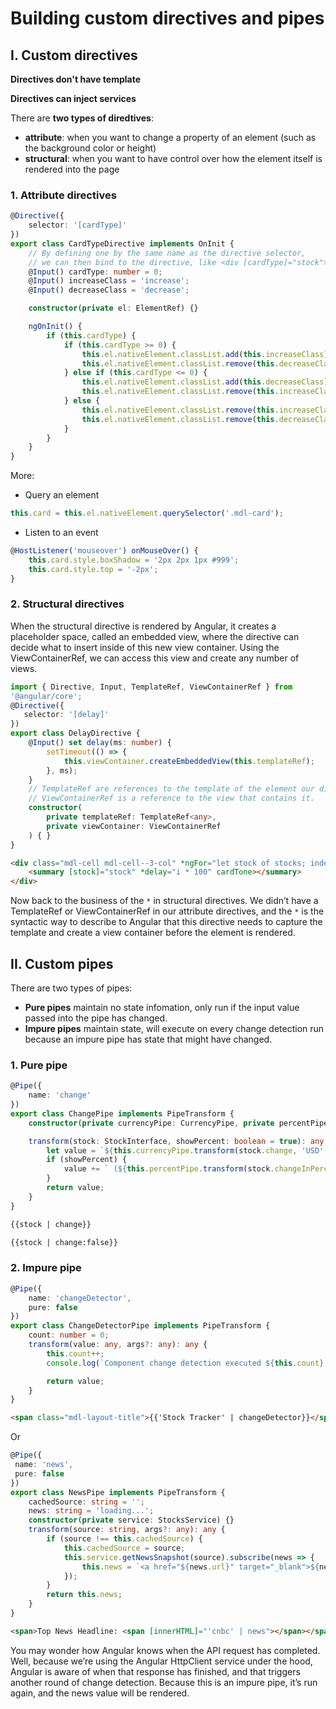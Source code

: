 # Building custom directives and pipes

## I. Custom directives

**Directives don't have template**

**Directives can inject services**

There are **two types of diredtives**:

* **attribute**: when you want to change a property of an element (such as the background color or height)
* **structural**: when you want to have control over how the element itself is rendered into the page

### 1. Attribute directives

``` typescript
@Directive({
    selector: '[cardType]'
})
export class CardTypeDirective implements OnInit {
    // By defining one by the same name as the directive selector,
    // we can then bind to the directive, like <div [cardType]="stock"></div>.
    @Input() cardType: number = 0;
    @Input() increaseClass = 'increase';
    @Input() decreaseClass = 'decrease';

    constructor(private el: ElementRef) {}

    ngOnInit() {
        if (this.cardType) {
            if (this.cardType >= 0) {
                this.el.nativeElement.classList.add(this.increaseClass);
                this.el.nativeElement.classList.remove(this.decreaseClass);
            } else if (this.cardType <= 0) {
                this.el.nativeElement.classList.add(this.decreaseClass);
                this.el.nativeElement.classList.remove(this.increaseClass);
            } else {
                this.el.nativeElement.classList.remove(this.increaseClass);
                this.el.nativeElement.classList.remove(this.decreaseClass);
            }
        }
    }
}

```

More:

- Query an element

```typescript
this.card = this.el.nativeElement.querySelector('.mdl-card');
```

- Listen to an event

```typescript
@HostListener('mouseover') onMouseOver() {
    this.card.style.boxShadow = '2px 2px 1px #999';
    this.card.style.top = '-2px';
} 
```

### 2. Structural directives

When the structural directive is rendered by Angular, it creates a placeholder space, called an embedded view, where the directive can decide what to insert inside of this new view container. Using the ViewContainerRef, we can access this view and create any number of views.

```typescript
import { Directive, Input, TemplateRef, ViewContainerRef } from
'@angular/core';
@Directive({
   selector: '[delay]'
})
export class DelayDirective {
    @Input() set delay(ms: number) {
        setTimeout(() => {
            this.viewContainer.createEmbeddedView(this.templateRef);
        }, ms);
    }
    // TemplateRef are references to the template of the element our directive is attached to and
    // ViewContainerRef is a reference to the view that contains it.
    constructor(
        private templateRef: TemplateRef<any>,
        private viewContainer: ViewContainerRef
    ) { }
}
```

```html
<div class="mdl-cell mdl-cell--3-col" *ngFor="let stock of stocks; index as i">
    <summary [stock]="stock" *delay="i * 100" cardTone></summary>
</div>
```

Now back to the business of the `*` in structural directives. We didn’t have a TemplateRef or ViewContainerRef in our attribute directives, and the `*` is the syntactic way to describe to Angular that this directive needs to capture the template and create a view container before the element is rendered.

## II. Custom pipes

There are two types of pipes:

- **Pure pipes** maintain no state infomation, only run if the input value passed into the pipe has changed.
- **Impure pipes** maintain state, will execute on every change detection run because an impure pipe has state that might have changed.

### 1. Pure pipe

```typescript
@Pipe({
    name: 'change'
})
export class ChangePipe implements PipeTransform {
    constructor(private currencyPipe: CurrencyPipe, private percentPipe: PercentPipe) {}

    transform(stock: StockInterface, showPercent: boolean = true): any {
        let value = `${this.currencyPipe.transform(stock.change, 'USD', 'symbol', '.2')}`;
        if (showPercent) {
            value += ` (${this.percentPipe.transform(stock.changeInPercent, '.2')})`;
        }
        return value;
    }
}
```

```html
{{stock | change}}

{{stock | change:false}}
```

### 2. Impure pipe

```typescript
@Pipe({
    name: 'changeDetector',
    pure: false
})
export class ChangeDetectorPipe implements PipeTransform {
    count: number = 0;
    transform(value: any, args?: any): any {
        this.count++;
        console.log(`Component change detection executed ${this.count} times`);

        return value;
    }
}
```

```html
<span class="mdl-layout-title">{{'Stock Tracker' | changeDetector}}</span>
```

Or

```typescript
@Pipe({
 name: 'news',
 pure: false
})
export class NewsPipe implements PipeTransform {
    cachedSource: string = '';
    news: string = 'loading...';
    constructor(private service: StocksService) {}
    transform(source: string, args?: any): any {
        if (source !== this.cachedSource) {
            this.cachedSource = source;
            this.service.getNewsSnapshot(source).subscribe(news => {
                this.news = `<a href="${news.url}" target="_blank">${news.title}</a>`;
            });
        }
        return this.news;
    }
}
```

```html
<span>Top News Headline: <span [innerHTML]="'cnbc' | news"></span></span>
```

You may wonder how Angular knows when the API request has completed. Well, because we’re using the Angular HttpClient service under the hood, Angular is aware of when that response has finished, and that triggers another round of change detection. Because this is an impure pipe, it’s run again, and the news value will be rendered.
